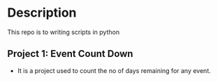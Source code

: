 # Description

This repo is to writing scripts in python

## Project 1: Event Count Down

* It is a project used to count the no of days remaining for any event.
